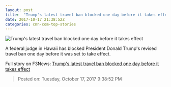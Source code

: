 ```yaml
---
layout: post
title:  "Trump's latest travel ban blocked one day before it takes effect"
date: 2017-10-17 21:38:52Z
categories: cnn-com-top-stories
---
```


![Trump's latest travel ban blocked one day before it takes effect](http://cdn.cnn.com/cnnnext/dam/assets/171004105926-100417-us-travel-country-ban-flags-super-tease.jpg)

A federal judge in Hawaii has blocked President Donald Trump's revised travel ban one day before it was set to take effect.


Full story on F3News: [Trump's latest travel ban blocked one day before it takes effect](http://www.f3nws.com/n/CcrmFD)

> Posted on: Tuesday, October 17, 2017 9:38:52 PM
